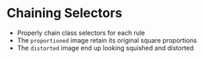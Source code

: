 # Chaining Selectors

- Properly chain class selectors for each rule
- The `proportioned` image retain its original square proportions
- The `distorted` image end up looking squished and distorted

